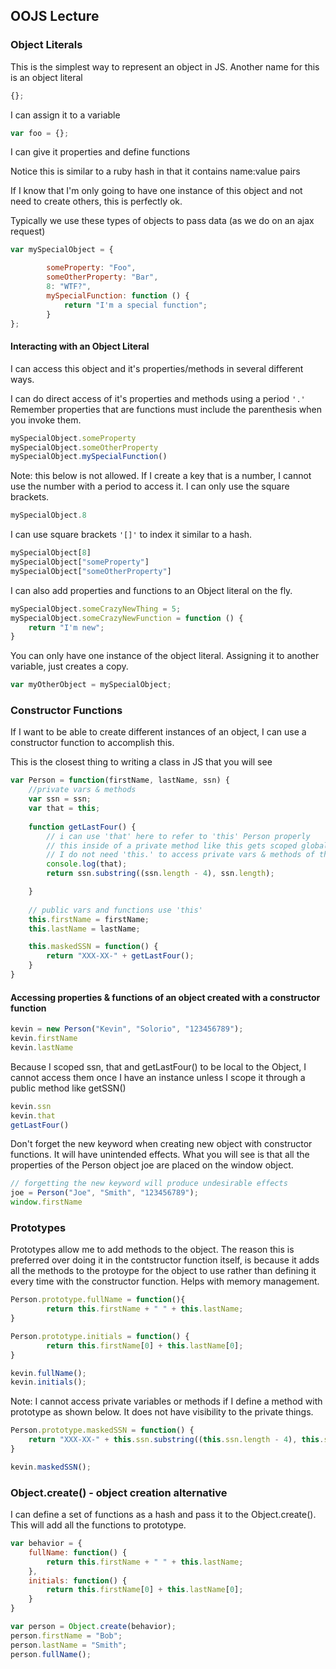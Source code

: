 ## OOJS Lecture




### Object Literals
This is the simplest way to represent an object in JS.  Another name for this is an object literal

```js
{};
```

I can assign it to a variable

```js
var foo = {};
```
	
I can give it properties and define functions

Notice this is similar to a ruby hash in that it contains name:value pairs

If I know that I'm only going to have one instance of this object and not need to create others, this is perfectly ok.

Typically we use these types of objects to pass data (as we do on an ajax request)

```js
var mySpecialObject = {

        someProperty: "Foo",
        someOtherProperty: "Bar",
        8: "WTF?",
        mySpecialFunction: function () {
        	return "I'm a special function";
        }
};
```

#### Interacting with an Object Literal

I can access this object and it's properties/methods in several different ways.

I can do direct access of it's properties and methods using a period `'.'` Remember properties that are functions must include the parenthesis when you invoke them.

```js
mySpecialObject.someProperty
mySpecialObject.someOtherProperty
mySpecialObject.mySpecialFunction()
```

Note:  this below is not allowed. If I create a key that is a number, I cannot use the number with a period to access it.  I can only use the square brackets.
```js
mySpecialObject.8
```

I can use square brackets `'[]'` to index it similar to a hash. 
 
```js
mySpecialObject[8]
mySpecialObject["someProperty"]
mySpecialObject["someOtherProperty"]
```

I can also add properties and functions to an Object literal on the fly.

```js
mySpecialObject.someCrazyNewThing = 5;
mySpecialObject.someCrazyNewFunction = function () {
	return "I'm new";
}
```

You can only have one instance of the object literal.  Assigning it to another variable, just creates a copy.  
```js
var myOtherObject = mySpecialObject;
```

### Constructor Functions

If I want to be able to create different instances of an object, I can use a constructor function to accomplish this.  

This is the closest thing to writing a class in JS that you will see
	
```js
var Person = function(firstName, lastName, ssn) {
	//private vars & methods
	var ssn = ssn;
	var that = this;
	
	function getLastFour() {
		// i can use 'that' here to refer to 'this' Person properly
		// this inside of a private method like this gets scoped globally
		// I do not need 'this.' to access private vars & methods of this object.
		console.log(that);
		return ssn.substring((ssn.length - 4), ssn.length);

	}
	
	// public vars and functions use 'this'
	this.firstName = firstName;
	this.lastName = lastName;

	this.maskedSSN = function() {
		return "XXX-XX-" + getLastFour();
	}
}
```

#### Accessing properties & functions of an object created with a constructor function

```js 
kevin = new Person("Kevin", "Solorio", "123456789");
kevin.firstName
kevin.lastName
```

Because I scoped ssn, that and getLastFour() to be local to the Object, I cannot access them once I have an instance unless I scope it through a public method like getSSN()

```js
kevin.ssn
kevin.that
getLastFour()
```

Don't forget the new keyword when creating new object with constructor functions.  It will have unintended effects.  What you will see is that all the properties of the Person object joe are placed on the window object.

```js
// forgetting the new keyword will produce undesirable effects
joe = Person("Joe", "Smith", "123456789");
window.firstName
```

### Prototypes

Prototypes allow me to add methods to the object.  The reason this is preferred over doing it in the contstructor function itself, is because it adds all the methods to the protoype for the object to use rather than defining it every time with the constructor function.  Helps with memory management.

```js
Person.prototype.fullName = function(){
        return this.firstName + " " + this.lastName;
}

Person.prototype.initials = function() {
        return this.firstName[0] + this.lastName[0];
}

kevin.fullName();
kevin.initials();
```

Note:  I cannot access private variables or methods if I define a method with prototype as shown below.  It does not have visibility to the private things.
```js
Person.prototype.maskedSSN = function() {
 	return "XXX-XX-" + this.ssn.substring((this.ssn.length - 4), this.ssn.length);
}

kevin.maskedSSN();
```
	
### Object.create() - object creation alternative

I can define a set of functions as a hash and pass it to the Object.create().  This will add all the functions to prototype.

```js
var behavior = {
	fullName: function() {
		return this.firstName + " " + this.lastName;
	}, 
	initials: function() {
		return this.firstName[0] + this.lastName[0];
	}
}

var person = Object.create(behavior);
person.firstName = "Bob";
person.lastName = "Smith";
person.fullName();
```



